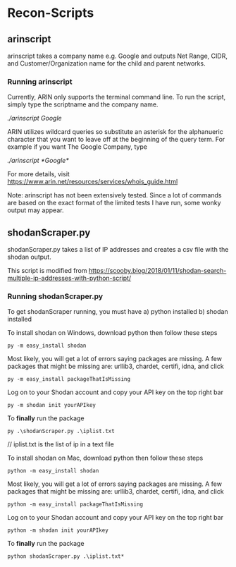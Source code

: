 # Recon-Scripts

## arinscript 
arinscript takes a company name e.g. Google and outputs Net Range, CIDR, and Customer/Organization name for the child and parent networks. 

### Running arinscript
Currently, ARIN only supports the terminal command line. To run the script, simply type the scriptname and the company name. 

*./arinscript Google*

ARIN utilizes wildcard queries so substitute an asterisk for the alphanueric character that you want to leave off at the beginning of the query term. For example if you want The Google Company, type

*./arinscript \*Google\**

For more details, visit https://www.arin.net/resources/services/whois_guide.html

Note: arinscript has not been extensively tested. Since a lot of commands are based on the exact format of the limited tests I have run, some wonky output may appear. 

## shodanScraper.py
shodanScraper.py takes a list of IP addresses and creates a csv file with the shodan output. 

This script is modified from https://scooby.blog/2018/01/11/shodan-search-multiple-ip-addresses-with-python-script/

### Running shodanScraper.py
To get shodanScraper running, you must have a) python installed b) shodan installed


To install shodan on Windows, download python then follow these steps
```installshodan
py -m easy_install shodan
```

Most likely, you will get a lot of errors saying packages are missing. A few packages that might be missing are: urllib3, chardet, certifi, idna, and click
```
py -m easy_install packageThatIsMissing
```

Log on to your Shodan account and copy your API key on the top right bar
```
py -m shodan init yourAPIkey
```

To **finally** run the package
```
py .\shodanScraper.py .\iplist.txt
```
// iplist.txt is the list of ip in a text file


To install shodan on Mac, download python then follow these steps
```
python -m easy_install shodan
```
Most likely, you will get a lot of errors saying packages are missing. A few packages that might be missing are: urllib3, chardet, certifi, idna, and click
```
python -m easy_install packageThatIsMissing
```
Log on to your Shodan account and copy your API key on the top right bar
```
python -m shodan init yourAPIkey
```
To **finally** run the package
```
python shodanScraper.py .\iplist.txt*
```